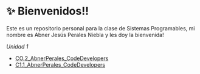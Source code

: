 # :sparkles: Bienvenidos!!
Este es un repositorio personal para la clase de Sistemas Programables, mi nombre es Abner Jesús Perales Niebla y les doy la bienvenida!

  *Unidad 1*
  * [CO.2_AbnerPerales_CodeDevelopers](/docs/CO.2_AbnerPerales_CodeDevelopers.md)
  * [C1.1_AbnerPerales_CodeDevelopers](/docs/C1.1_AbnerPerales_CodeDevelopers)